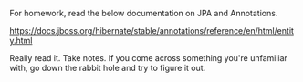 For homework, read the below documentation on JPA and Annotations.

https://docs.jboss.org/hibernate/stable/annotations/reference/en/html/entity.html

Really read it. Take notes. If you come across something you're unfamiliar with, go down the rabbit hole and try to figure it out.